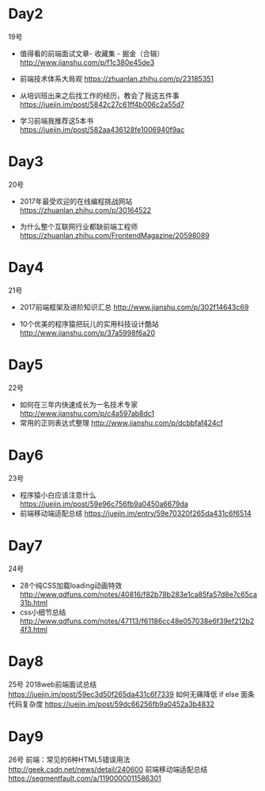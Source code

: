 # Day2
19号
+ 值得看的前端面试文章- 收藏集 - 掘金（合辑）
http://www.jianshu.com/p/f1c380e45de3 

+ 前端技术体系大局观
https://zhuanlan.zhihu.com/p/23185351 

+ 从培训班出来之后找工作的经历，教会了我这五件事
https://juejin.im/post/5842c27c61ff4b006c2a55d7 

+ 学习前端我推荐这5本书
https://juejin.im/post/582aa436128fe1006940f9ac 

# Day3
20号
+ 2017年最受欢迎的在线编程挑战网站 
https://zhuanlan.zhihu.com/p/30164522 

+ 为什么整个互联网行业都缺前端工程师 
https://zhuanlan.zhihu.com/FrontendMagazine/20598089

# Day4
21号
+ 2017前端框架及进阶知识汇总
 http://www.jianshu.com/p/302f14643c69 

+ 10个优美的程序猿把玩儿的实用科技设计酷站
 http://www.jianshu.com/p/37a5998f6a20 

# Day5
22号
+ 如何在三年内快速成长为一名技术专家 
http://www.jianshu.com/p/c4a597ab8dc1 
+ 常用的正则表达式整理 
http://www.jianshu.com/p/dcbbfaf424cf 

# Day6
23号
+ 程序猿小白应该注意什么
https://juejin.im/post/59e96c756fb9a0450a6679da 
+ 前端移动端适配总结
https://juejin.im/entry/59e70320f265da431c6f6514 

# Day7
24号
+ 28个纯CSS加载loading动画特效
http://www.qdfuns.com/notes/40816/f82b78b283e1ca85fa57d8e7c65ca31b.html 
+ css小细节总结
http://www.qdfuns.com/notes/47113/f61186cc48e057038e6f39ef212b24f3.html 
# Day8
25号
2018web前端面试总结
https://juejin.im/post/59ec3d50f265da431c6f7339 
如何无痛降低 if else 面条代码复杂度
https://juejin.im/post/59dc66256fb9a0452a3b4832 

# Day9
26号
前端：常见的6种HTML5错误用法
http://geek.csdn.net/news/detail/240600 
前端移动端适配总结
https://segmentfault.com/a/1190000011586301 